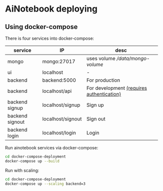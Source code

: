 # AiNotebook deploying

## Using docker-compose

There is four services into docker-compose:

service | IP | desc
---|---|---
mongo | mongo:27017 | uses volume */data/mongo-volume*
ui | localhost | -
backend | backend:5000 | For production
backend | localhost/api | For development [(requires authentication)](bin/docker-compose-deployment/ainotebook-proxy/README.md)
backend signup | localhost/signup | Sign up
backend signout | localhost/signout | Sign out
backend login | localhost/login | Login


Run ainotebook services via docker-compose:
```bash
cd docker-compose-deployment
docker-compose up --build
```

Run with scaling:
```bash
cd docker-compose-deployment
docker-compose up --scaling backend=3
```